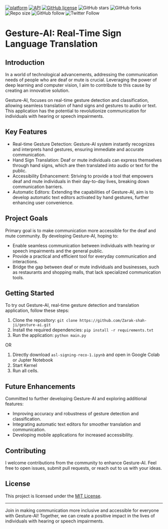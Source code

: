 [![platform](https://img.shields.io/badge/platform-Android-yellow.svg)](https://www.android.com)
[![API](https://img.shields.io/badge/API-21%2B-brightgreen.svg?style=flat)](https://android-arsenal.com/api?level=21)
[![GitHub license](https://img.shields.io/badge/License-Apache2.0-blue.svg)](LICENSE)
![GitHub stars](https://img.shields.io/github/stars/Zarak-Shah-ji/Gesture-AI?style=social)
![GitHub forks](https://img.shields.io/github/forks/Zarak-Shah-ji/Gesture-AI?label=Fork&style=social)
![Repo size](https://img.shields.io/github/repo-size/Zarak-Shah-ji/Gesture-AI?style=social)
![GitHub follow](https://img.shields.io/github/followers/Zarak-Shah-ji?label=Follow&style=social)
![Twitter Follow](https://img.shields.io/twitter/follow/Zarak-Shah-ji?label=Twitter&style=social)

# Gesture-AI: Real-Time Sign Language Translation  
 
    
## Introduction

In a world of technological advancements, addressing the communication needs of people who are deaf or mute is crucial. Leveraging the power of deep learning and computer vision, I aim to contribute to this cause by creating an innovative solution.

Gesture-AI, focuses on real-time gesture detection and classification, allowing seamless translation of hand signs and gestures to audio or text. This application has the potential to revolutionize communication for individuals with hearing or speech impairments.

## Key Features

- Real-time Gesture Detection: Gesture-AI system instantly recognizes and interprets hand gestures, ensuring immediate and accurate communication.
- Hand Sign Translation: Deaf or mute individuals can express themselves through hand signs, which are then translated into audio or text for the public.
- Accessibility Enhancement: Striving to provide a tool that empowers deaf and mute individuals in their day-to-day lives, breaking down communication barriers.
- Automatic Editors: Extending the capabilities of Gesture-AI, aim is to develop automatic text editors activated by hand gestures, further enhancing user convenience.

## Project Goals

Primary goal is to make communication more accessible for the deaf and mute community. By developing Gesture-AI, hoping to:

- Enable seamless communication between individuals with hearing or speech impairments and the general public.
- Provide a practical and efficient tool for everyday communication and interactions.
- Bridge the gap between deaf or mute individuals and businesses, such as restaurants and shopping malls, that lack specialized communication tools.

## Getting Started

To try out Gesture-AI, real-time gesture detection and translation application, follow these steps:

1. Clone the repository: `git clone https://github.com/Zarak-shah-ji/gesture-ai.git`
2. Install the required dependencies: `pip install -r requirements.txt`
3. Run the application: `python main.py`

 OR

 1. Directly download `asl-signing-reco-1.ipynb`  and open in Google Colab or Jupter Notebook
 2. Start Kernel
 3. Run all cells.

## Future Enhancements



Committed to further developing Gesture-AI and exploring additional features:

- Improving accuracy and robustness of gesture detection and classification.
- Integrating automatic text editors for smoother translation and communication.
- Developing mobile applications for increased accessibility.

## Contributing

I welcome contributions from the community to enhance Gesture-AI. Feel free to open issues, submit pull requests, or reach out to us with your ideas.

## License

This project is licensed under  the [MIT License](LICENSE).

---

Join in making communication more inclusive and accessible for everyone with Gesture-AI! Together, we can create a positive impact in the lives of individuals with hearing or speech impairments.
